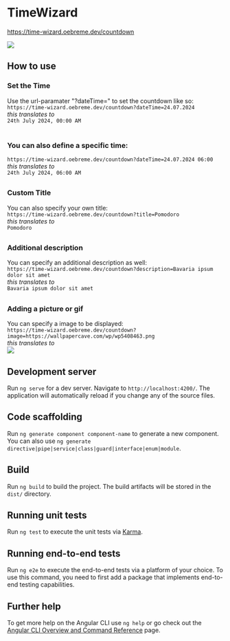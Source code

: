 # TimeWizard

https://time-wizard.oebreme.dev/countdown

![](https://uploads4.yugioh.com/card_images/296/detail/Time-Wizard.jpg?1375128576)

## How to use

### Set the Time
Use the url-paramater "?dateTime=" to set the countdown like so:<br>
```https://time-wizard.oebreme.dev/countdown?dateTime=24.07.2024```<br>
_this translates to_ <br>
```24th July 2024, 00:00 AM```<br><br>


### You can also define a specific time:<br>
```https://time-wizard.oebreme.dev/countdown?dateTime=24.07.2024 06:00```<br>
_this translates to_ <br>
```24th July 2024, 06:00 AM```<br>
## 

### Custom Title
You can also specify your own title:<br>
```https://time-wizard.oebreme.dev/countdown?title=Pomodoro```<br>
_this translates to_ <br>
```Pomodoro```<br>

## 

### Additional description
You can specify an additional description as well:<br>
```https://time-wizard.oebreme.dev/countdown?description=Bavaria ipsum dolor sit amet```<br>
_this translates to_ <br>
```Bavaria ipsum dolor sit amet```<br>

## 

### Adding a picture or gif
You can specify a image to be displayed:<br>
```https://time-wizard.oebreme.dev/countdown?image=https://wallpapercave.com/wp/wp5408463.png```<br>
_this translates to_ <br>
![](https://wallpapercave.com/wp/wp5408463.png)<br>

##

## Development server

Run `ng serve` for a dev server. Navigate to `http://localhost:4200/`. The application will automatically reload if you change any of the source files.

## Code scaffolding

Run `ng generate component component-name` to generate a new component. You can also use `ng generate directive|pipe|service|class|guard|interface|enum|module`.

## Build

Run `ng build` to build the project. The build artifacts will be stored in the `dist/` directory.

## Running unit tests

Run `ng test` to execute the unit tests via [Karma](https://karma-runner.github.io).

## Running end-to-end tests

Run `ng e2e` to execute the end-to-end tests via a platform of your choice. To use this command, you need to first add a package that implements end-to-end testing capabilities.

## Further help

To get more help on the Angular CLI use `ng help` or go check out the [Angular CLI Overview and Command Reference](https://angular.dev/tools/cli) page.
